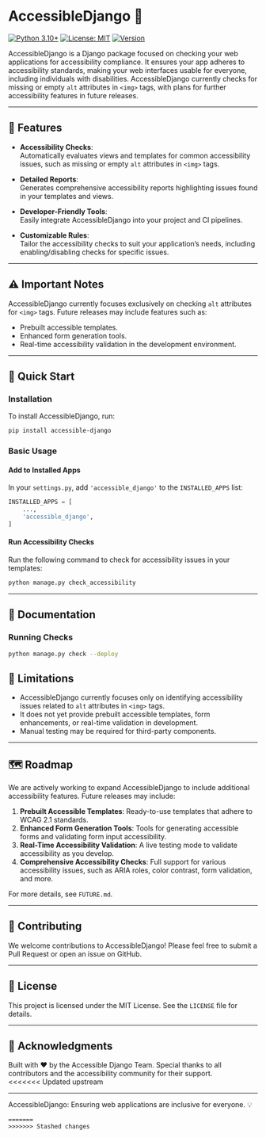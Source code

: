 # AccessibleDjango 🌟  

[![Python 3.10+](https://img.shields.io/badge/python-3.10+-blue.svg)](https://www.python.org/downloads/)
[![License: MIT](https://img.shields.io/badge/License-MIT-yellow.svg)](https://opensource.org/licenses/MIT)
[![Version](https://img.shields.io/badge/version-0.0.1-green.svg)](https://github.com/Area-25/webrover/releases)

AccessibleDjango is a Django package focused on checking your web applications for accessibility compliance. It ensures your app adheres to accessibility standards, making your web interfaces usable for everyone, including individuals with disabilities. AccessibleDjango currently checks for missing or empty `alt` attributes in `<img>` tags, with plans for further accessibility features in future releases.

---

## 🌟 Features  

- **Accessibility Checks**:  
  Automatically evaluates views and templates for common accessibility issues, such as missing or empty `alt` attributes in `<img>` tags.  

- **Detailed Reports**:  
  Generates comprehensive accessibility reports highlighting issues found in your templates and views.  

- **Developer-Friendly Tools**:  
  Easily integrate AccessibleDjango into your project and CI pipelines.  

- **Customizable Rules**:  
  Tailor the accessibility checks to suit your application’s needs, including enabling/disabling checks for specific issues.  

---

## ⚠️ Important Notes  

AccessibleDjango currently focuses exclusively on checking `alt` attributes for `<img>` tags. Future releases may include features such as:  
- Prebuilt accessible templates.  
- Enhanced form generation tools.  
- Real-time accessibility validation in the development environment.  

---

## 🚀 Quick Start  

### Installation  

To install AccessibleDjango, run:  
```bash  
pip install accessible-django  
```  

### Basic Usage  

#### Add to Installed Apps  
In your `settings.py`, add `'accessible_django'` to the `INSTALLED_APPS` list:  
```python  
INSTALLED_APPS = [  
    ...,  
    'accessible_django',  
]  
```  

#### Run Accessibility Checks  
Run the following command to check for accessibility issues in your templates:  
```bash  
python manage.py check_accessibility  
```  

---

## 📖 Documentation  

### Running Checks  

```bash
python manage.py check --deploy
```


## 🚧 Limitations  

- AccessibleDjango currently focuses only on identifying accessibility issues related to `alt` attributes in `<img>` tags.  
- It does not yet provide prebuilt accessible templates, form enhancements, or real-time validation in development.  
- Manual testing may be required for third-party components.  

---

## 🗺️ Roadmap  

We are actively working to expand AccessibleDjango to include additional accessibility features. Future releases may include:  

1. **Prebuilt Accessible Templates**: Ready-to-use templates that adhere to WCAG 2.1 standards.  
2. **Enhanced Form Generation Tools**: Tools for generating accessible forms and validating form input accessibility.  
3. **Real-Time Accessibility Validation**: A live testing mode to validate accessibility as you develop.  
4. **Comprehensive Accessibility Checks**: Full support for various accessibility issues, such as ARIA roles, color contrast, form validation, and more.  

For more details, see `FUTURE.md`.  

---

## 🤝 Contributing  

We welcome contributions to AccessibleDjango! Please feel free to submit a Pull Request or open an issue on GitHub.  

---

## 📜 License  

This project is licensed under the MIT License. See the `LICENSE` file for details.  

---

## 🙏 Acknowledgments  

Built with ❤️ by the Accessible Django Team. Special thanks to all contributors and the accessibility community for their support.  
<<<<<<< Updated upstream

---

AccessibleDjango: Ensuring web applications are inclusive for everyone. 💡  
``` 
=======
>>>>>>> Stashed changes
